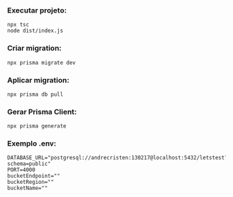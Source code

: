 ### Executar projeto: 

```
npx tsc                               
node dist/index.js
```

### Criar migration: 

```
npx prisma migrate dev
```

### Aplicar migration: 

```
npx prisma db pull
```

### Gerar Prisma Client:

```
npx prisma generate
```

### Exemplo .env:

```
DATABASE_URL="postgresql://andrecristen:130217@localhost:5432/letstest?schema=public"
PORT=4000
bucketEndpoint=""
bucketRegion=""
bucketName=""
```